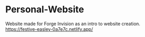 # Personal-Website
Website made for Forge Invision as an intro to website creation.
https://festive-easley-0a7e7c.netlify.app/
